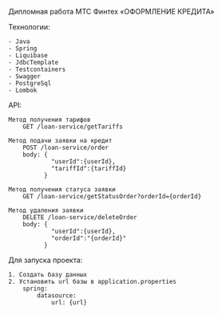 Дипломная работа МТС Финтех 
«ОФОРМЛЕНИЕ КРЕДИТА»

Технологии:

    - Java
    - Spring
    - Liquibase
    - JdbcTemplate
    - Testcontainers
    - Swagger
    - PostgreSql
    - Lombok

API:

    Метод получения тарифов
        GET /loan-service/getTariffs  

    Метод подачи заявки на кредит
        POST /loan-service/order
        body: {
                "userId":{userId},
                "tariffId":{tariffId}
              }

    Метод получения статуса заявки
        GET /loan-service/getStatusOrder?orderId={orderId}

    Метод удаления заявки
        DELETE /loan-service/deleteOrder
        body: {
                "userId":{userId},
                "orderId":"{orderId}"
              }

Для запуска проекта:

    1. Создать базу данных
    2. Установить url базы в application.properties
        spring:
            datasource:
                url: {url}
    